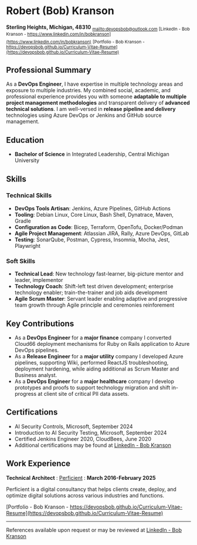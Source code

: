 # Robert (Bob) Kranson
**Sterling Heights, Michigan, 48310**
<sub>[mailto:devopsbob@outlook.com](mailto:devopsbob@outlook.com)</sub>
<sub>[LinkedIn - Bob Kranson - https://www.linkedin.com/in/bobkranson](https://www.linkedin.com/in/bobkranson)</sub>
<sub>[Portfolio - Bob Kranson - https://devopsbob.github.io/Curriculum-Vitae-Resume](https://devopsbob.github.io/Curriculum-Vitae-Resume)</sub>

## Professional Summary

As a **DevOps Engineer**, I have expertise in multiple technology areas and exposure to multiple industries. My combined social, academic, and professional experience provides you with someone **adaptable to multiple project management methodologies** and transparent delivery of **advanced technical solutions**. I am well-versed in **release pipeline and delivery** technologies using Azure DevOps or Jenkins and GitHub source management.

## Education

- **Bachelor of Science** in Integrated Leadership, Central Michigan University

## Skills

### Technical Skills

- **DevOps Tools Artisan**: Jenkins, Azure Pipelines, GitHub Actions
- **Tooling**: Debian Linux, Core Linux, Bash Shell, Dynatrace, Maven, Gradle
- **Configuration as Code**: Bicep, Terraform, OpenTofu, Docker/Podman
- **Agile Project Management**: Atlassian JIRA, Rally, Azure DevOps, GitLab
- **Testing**: SonarQube, Postman, Cypress, Insomnia, Mocha, Jest, Playwright

### Soft Skills

- **Technical Lead**: New technology fast-learner, big-picture mentor and leader, implementor
- **Technology Coach**: Shift-left test driven development; enterprise technology enabler; train-the-trainer and job aids development
- **Agile Scrum Master**: Servant leader enabling adaptive and progressive team growth through Agile principle and ceremonies reinforement

## Key Contributions

- As a **DevOps Engineer** for a **major finance** company I converted Cloud66 deployment mechanisms for Ruby on Rails application to Azure DevOps pipelines.
- As a **Release Engineer** for a **major utility** company I developed Azure pipelines, supporting Wiki, performed ReactJS troubleshooting, deployment hardening, while aiding additional as Scrum Master and Business analyst.
- As a **DevOps Engineer** for a **major healthcare** company I develop prototypes and proofs to support technology migration and shift in-progress at client site of critical PII data assets.

## Certifications

- AI Security Controls, Microsoft, September 2024
- Introduction to AI Security Testing, Microsoft, September 2024
- Certified Jenkins Engineer 2020, CloudBees, June 2020
- Additional certifications may be found at [LinkedIn - Bob Kranson](https://www.linkedin.com/in/bobkranson)

## Work Experience

**Technical Architect** : [Perficient](https://www.perficient.com/) : __March 2016-February 2025__

Perficient is a digital consultancy that helps clients create, deploy, and optimize digital solutions across various industries and functions.

[Portfolio - Bob Kranson - https://devopsbob.github.io/Curriculum-Vitae-Resume](https://devopsbob.github.io/Curriculum-Vitae-Resume)

------

References available upon request or may be reviewed at [LinkedIn - Bob Kranson](https://www.linkedin.com/in/bobkranson)